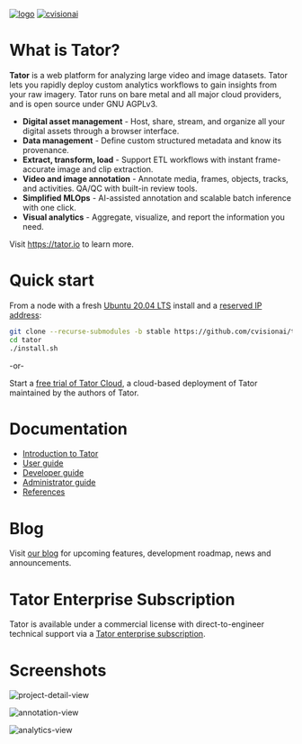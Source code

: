 [![logo](https://raw.githubusercontent.com/cvisionai/tator/master/ui/src/images/tator-logo.png)](https://www.tator.io)
[![cvisionai](https://circleci.com/gh/cvisionai/tator.svg?style=shield)](https://circleci.com/gh/cvisionai/tator)

What is Tator?
==============

**Tator** is a web platform for analyzing large video and image datasets. Tator lets you rapidly deploy custom analytics workflows to gain insights from your raw imagery. Tator runs on bare metal and all major cloud providers, and is open source under GNU AGPLv3.

* **Digital asset management** - Host, share, stream, and organize all your digital assets through a browser interface.
* **Data management** - Define custom structured metadata and know its provenance.
* **Extract, transform, load** - Support ETL workflows with instant frame-accurate image and clip extraction.
* **Video and image annotation** - Annotate media, frames, objects, tracks, and activities. QA/QC with built-in review tools.
* **Simplified MLOps** - AI-assisted annotation and scalable batch inference with one click.
* **Visual analytics** - Aggregate, visualize, and report the information you need.

Visit https://tator.io to learn more.

Quick start
===========

From a node with a fresh [Ubuntu 20.04 LTS](https://releases.ubuntu.com/20.04/) install and a [reserved IP address](https://lifehacker.com/how-to-set-up-dhcp-reservations-and-never-check-an-ip-5822605):
```bash
git clone --recurse-submodules -b stable https://github.com/cvisionai/tator
cd tator
./install.sh
```

-or-

Start a [free trial of Tator Cloud](https://tator.io/docs/introduction-to-tator/free-trial-with-tator-cloud), a cloud-based deployment of Tator maintained by the authors of Tator. 

Documentation
=============

* [Introduction to Tator](https://tator.io/docs/introduction-to-tator)
* [User guide](https://tator.io/docs/user-guide)
* [Developer guide](https://tator.io/docs/developer-guide)
* [Administrator guide](https://tator.io/docs/administrator-guide)
* [References](https://tator.io/docs/references)

Blog
====

Visit [our blog](https://www.tator.io/blog/) for upcoming features, development roadmap, news and announcements.

Tator Enterprise Subscription
=============================

Tator is available under a commercial license with direct-to-engineer technical support via a [Tator enterprise subscription](https://tator.io/product).

Screenshots
===========

![project-detail-view](https://user-images.githubusercontent.com/7937658/114918093-afaf1480-9df4-11eb-8968-5edb963029a0.PNG)

![annotation-view](https://user-images.githubusercontent.com/7937658/114918098-b178d800-9df4-11eb-8845-d982bed5e67d.PNG)

![analytics-view](https://user-images.githubusercontent.com/7937658/114918096-b0e04180-9df4-11eb-8188-9d68f0ef42f1.PNG)


